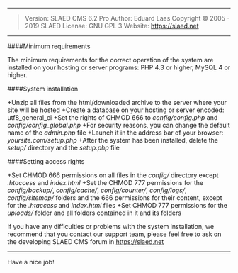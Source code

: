 ----
>Version: SLAED CMS 6.2 Pro
>Author: Eduard Laas
>Copyright © 2005 - 2019 SLAED
>License: GNU GPL 3
>Website: https://slaed.net
----

####Minimum requirements

The minimum requirements for the correct operation of the system are installed on your hosting or server programs: PHP 4.3 or higher, MySQL 4 or higher.

####System installation

+Unzip all files from the html/downloaded archive to the server where your site will be hosted
+Create a database on your hosting or server encoded: utf8_general_ci
+Set the rights of CHMOD 666 to _config/config.php_ and _config/config_global.php_
+For security reasons, you can change the default name of the _admin.php_ file
+Launch it in the address bar of your browser: _yoursite.com/setup.php_
+After the system has been installed, delete the _setup/_ directory and the _setup.php_ file

####Setting access rights

+Set CHMOD 666 permissions on all files in the _config/_ directory except _.htaccess_ and _index.html_
+Set the CHMOD 777 permissions for the _config/backup/_, _config/cache/_, _config/counter/_, _config/logs/_, _config/sitemap/_ folders and the 666 permissions for their content, except for the _.htaccess_ and _index.html_ files
+Set CHMOD 777 permissions for the _uploads/_ folder and all folders contained in it and its folders

If you have any difficulties or problems with the system installation, we recommend that you contact our support team, please feel free to ask on the developing SLAED CMS forum in https://slaed.net

----

Have a nice job!